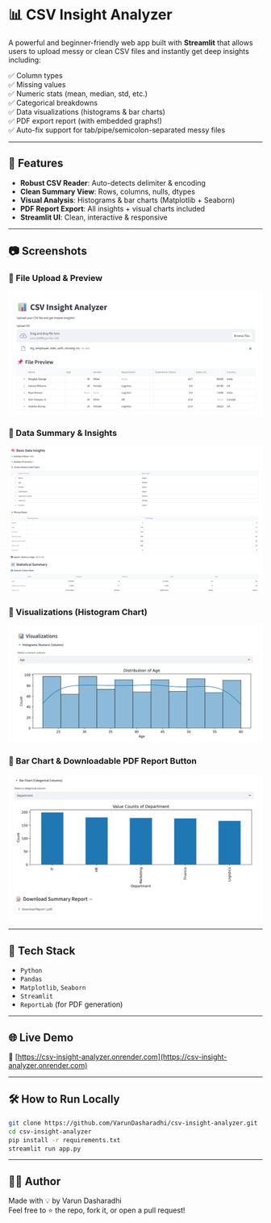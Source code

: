 # 📊 CSV Insight Analyzer

A powerful and beginner-friendly web app built with **Streamlit** that allows users to upload messy or clean CSV files and instantly get deep insights including:

✅ Column types  
✅ Missing values  
✅ Numeric stats (mean, median, std, etc.)  
✅ Categorical breakdowns  
✅ Data visualizations (histograms & bar charts)  
✅ PDF export report (with embedded graphs!)  
✅ Auto-fix support for tab/pipe/semicolon-separated messy files

---

## 🚀 Features

- **Robust CSV Reader**: Auto-detects delimiter & encoding
- **Clean Summary View**: Rows, columns, nulls, dtypes
- **Visual Analysis**: Histograms & bar charts (Matplotlib + Seaborn)
- **PDF Report Export**: All insights + visual charts included
- **Streamlit UI**: Clean, interactive & responsive

---

## 📷 Screenshots

### 🔹 File Upload & Preview
![Upload](screenshot1_upload.png)

### 🔹 Data Summary & Insights
![Summary](screenshot2_summary.png)

### 🔹 Visualizations (Histogram Chart)
![Charts](screenshot3_charts.png)

### 🔹 Bar Chart & Downloadable PDF Report Button
![PDF Export](screenshot4_pdf.png)


---

## 🧠 Tech Stack

- `Python`
- `Pandas`
- `Matplotlib`, `Seaborn`
- `Streamlit`
- `ReportLab` (for PDF generation)

---

## 🌐 Live Demo

🔗 [https://csv-insight-analyzer.onrender.com](https://csv-insight-analyzer.onrender.com)

---

## 🛠 How to Run Locally

```bash
git clone https://github.com/VarunDasharadhi/csv-insight-analyzer.git
cd csv-insight-analyzer
pip install -r requirements.txt
streamlit run app.py
```
---
## 👨‍💻 Author
Made with 💡 by Varun Dasharadhi  
Feel free to ⭐️ the repo, fork it, or open a pull request!
